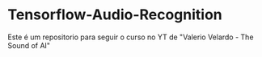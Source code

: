 # Tensorflow-Audio-Recognition
Este é um repositorio para seguir o curso no YT de "Valerio Velardo - The Sound of AI"

